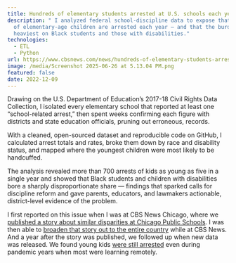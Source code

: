 ```yaml
---
title: Hundreds of elementary students arrested at U.S. schools each year
description: " I analyzed federal school-discipline data to expose that hundreds
  of elementary-age children are arrested each year — and that the burden falls
  heaviest on Black students and those with disabilities."
technologies:
  - ETL
  - Python
url: https://www.cbsnews.com/news/hundreds-of-elementary-students-arrested-at-us-schools/
image: /media/Screenshot 2025-06-26 at 5.13.04 PM.png
featured: false
date: 2022-12-09
---
```

Drawing on the U.S. Department of Education’s 2017-18 Civil Rights Data Collection, I isolated every elementary school that reported at least one “school-related arrest,” then spent weeks confirming each figure with districts and state education officials, pruning out erroneous, records.

With a cleaned, open-sourced dataset and reproducible code on GitHub, I calculated arrest totals and rates, broke them down by race and disability status, and mapped where the youngest children were most likely to be handcuffed.

The analysis revealed more than 700 arrests of kids as young as five in a single year and showed that Black students and children with disabilities bore a sharply disproportionate share — findings that sparked calls for discipline reform and gave parents, educators, and lawmakers actionable, district-level evidence of the problem.

I first reported on this issue when I was at CBS News Chicago, where we [published a story about similar disparities at Chicago Public Schools](https://www.cbsnews.com/chicago/news/as-many-chicago-schools-remove-cops-from-hallways-data-shows-some-schools-send-kids-to-police-at-alarming-rates/). I was then able to [broaden that story out to the entire country](https://www.cbsnews.com/news/hundreds-of-elementary-students-arrested-at-us-schools/) while at CBS News. And a year after the story was published, we followed up when new data was released. We found young kids [were still arrested](https://www.cbsnews.com/news/school-arrest-children-new-data/) even during pandemic years when most were learning remotely.